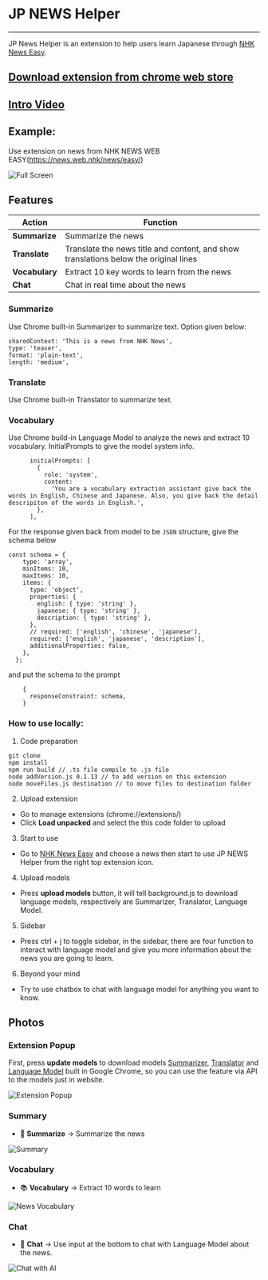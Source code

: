 # JP NEWS Helper
---
JP News Helper is an extension to help users learn Japanese through [NHK News Easy](https://news.web.nhk/news/easy/).

## [Download extension from chrome web store](https://chromewebstore.google.com/detail/jp-news-helper/fnicbbaieoffijhppcobelcfilphgcon)

## [Intro Video](https://youtu.be/fV98dxeJ_vU)

## Example: 
Use extension on news from NHK NEWS WEB EASY(https://news.web.nhk/news/easy/)

![Full Screen](static/jpnewshelper_0.png)

## Features
| Action        | Function                                       |
|---------------|------------------------------------------------|
| **Summarize** | Summarize the news                             |
| **Translate** | Translate the news title and content, and show translations below the original lines |
| **Vocabulary**| Extract 10 key words to learn from the news     |
| **Chat**      | Chat in real time about the news               |

### Summarize
Use Chrome built-in Summarizer to summarize text. Option given below:
```
sharedContext: 'This is a news from NHK News',
type: 'teaser',
format: 'plain-text',
length: 'medium',
```

### Translate
Use Chrome built-in Translator to summarize text.

### Vocabulary
Use Chrome build-in Language Model to analyze the news and extract 10 vocabulary. InitialPrompts to give the model system info.
```
      initialPrompts: [
        {
          role: 'system',
          content:
            'You are a vocabulary extraction assistant give back the words in English, Chinese and Japanese. Also, you give back the detail descripiton of the words in English.',
        },
      ],
```
For the response given back from model to be `JSON` structure, give the schema below
```
const schema = {
    type: 'array',
    minItems: 10,
    maxItems: 10,
    items: {
      type: 'object',
      properties: {
        english: { type: 'string' },
        japanese: { type: 'string' },
        description: { type: 'string' },
      },
      // required: ['english', 'chinese', 'japanese'],
      required: ['english', 'japanese', 'description'],
      additionalProperties: false,
    },
  };
```

and put the schema to the prompt

```
    {
      responseConstraint: schema,
    }
```

### How to use locally:
1. Code preparation
```
git clone
npm install
npm run build // .ts file compile to .js file
node addVersion.js 0.1.13 // to add version on this extension
node moveFiles.js destination // to move files to destination folder
```
2. Upload extension
* Go to manage extensions (chrome://extensions/)
* Click **Load unpacked** and select the this code folder to upload
3. Start to use
* Go to [NHK News Easy](https://www3.nhk.or.jp/news/easy/) and choose a news then start to use JP NEWS Helper from the right top extension icon.
4. Upload models
* Press **upload models** button, it will tell background.js to download language models, respectively are Summarizer, Translator, Language Model.
5. Sidebar
* Press ctrl + j to toggle sidebar, in the sidebar, there are four function to interact with language model and give you more information about the news you are going to learn.
6. Beyond your mind
* Try to use chatbox to chat with language model for anything you want to know.

## Photos

### Extension Popup
First, press **update models** to download models [Summarizer](https://developer.chrome.com/docs/ai/summarizer-api), [Translator](https://developer.chrome.com/docs/ai/translator-api) and [Language Model](https://developer.chrome.com/docs/ai/prompt-api) built in Google Chrome, so you can use the feature via API to the models just in website.

![Extension Popup](static/jpnewshelper_3.png)

### Summary
- 📝 **Summarize** → Summarize the news  

![Summary](static/jpnewshelper_1.png)

### Vocabulary
- 📚 **Vocabulary** → Extract 10 words to learn  

![News Vocabulary](static/jpnewshelper_4.png)

### Chat
- 💬 **Chat** → Use input at the bottom to chat with Language Model about the news.

![Chat with AI](static/jpnewshelper_5.png)